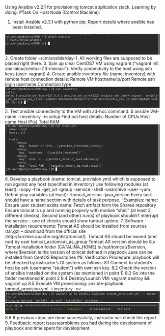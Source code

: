 Using Ansible v2.2.1 for provisioning tomcat application stack. Learning by doing.
#Task
On Host Node (Control Machine):
1. Install Ansible v2.3.1 with python pip. Report details where ansible has been installed.
<img src="resources/Screenshot from 2017-08-02 08-59-24.png">
2. Create folder ~/cm/ansible/day-1. All working files are supposed to be placed right there.
3. Spin up clear CentOS7 VM using vagrant (“vagrant init sbeliakou/centos-7.3-minimal”). Verify connectivity to the host using ssh keys (user: vagrant)
4. Create ansible inventory file (name: inventory) with remote host connection details:
Remote VM hostname/ip/port
Remote ssh login username
Connection type
<img src="resources/Screenshot from 2017-08-02 09-02-28.png">
5. Test ansible connectivity to the VM with ad-hoc command: 
$ ansible VM-name -i inventory -m setup
Find out host details:
Number of CPUs
Host name
Host IP(s)
Total RAM
<img src="resources/Screenshot from 2017-08-02 09-03-47.png">
6. Develop a playbook (name: tomcat_provision.yml) which is supposed to run against any host (specified in inventory)
Use following modules (at least):
-copy
-file
-get_url
-group
-service
-shell
-unarchive
-user
-yum
Define play variables (at least):
-tomcat_version
-java_version
Every task should have a name section with details of task purpose.
-Examples:
name: Ensure user student exists
name: Fetch artifact form the Shared repository
Ensure tomcat is up and running properly with module “shell” (at least 3 different checks).
Second (and other) run(s) of playbook shouldn’t interrupt the service – one of checks should show tomcat uptime.
7. Software installation requirements:
Tomcat AS should be installed from sources (tar.gz) – download from the official site (http://archive.apache.org/dist/tomcat/).
Tomcat AS should be owned (and run) by user tomcat_as:tomcat_as_group
Tomcat AS version should be 8.x
Tomcat installation folder (CATALINA_HOME) is /opt/tomcat/$version, where $version is the version of tomcat defined in playbook
Java can be installed from CentOS Repositories
#8. Verification Procedure: playbook will be checked by instructor’s CI system as follows:
8.1 Connect to student’s host by ssh (username “student”) with own ssh key.
8.2 Check the version of ansible installed on the system (as mentioned in point 1)
8.3 Go into the folder mentioned in point 2
8.4 Destroy/Launch VM: vagrant destroy && vagrant up
8.5 Execute VM provisioning: ansible-playbook tomcat_provision.yml -i inventory -vv 
<img src="resources/Screenshot from 2017-08-02 09-07-36.png">
<img src="resources/Screenshot from 2017-08-02 09-07-44.png">
8.6 If previous steps are done successfully, instructor will check the report
9. Feedback: report issues/problems you had during the development of playbook and time spent for development.